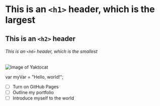 # This is an `<h1>` header, which is the largest

## This is an `<h2>` header

###### This is an `<h6>` header, which is the smallest

![Image of Yaktocat](https://octodex.github.com/images/yaktocat.png)

var myVar = "Hello, world!";

- [ ] Turn on GitHub Pages
- [ ] Outline my portfolio
- [ ] Introduce myself to the world
